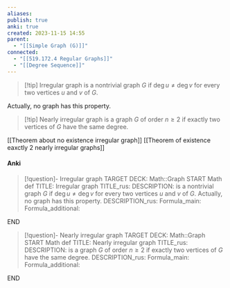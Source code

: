```yaml
---
aliases: 
publish: true
anki: true
created: 2023-11-15 14:55
parent:
  - "[[Simple Graph (G)]]"
connected:
  - "[[519.172.4 Regular Graphs]]"
  - "[[Degree Sequence]]"
---
```


> [!tip] Irregular graph
is a nontrivial graph $G$ 
if $\deg  u \neq \deg v$ for every two vertices $u$ and $v$ of $G$. 

Actually, no graph has this property.

> [!tip] Nearly irregular graph
is a graph $G$ of order $n ≥ 2$ 
if exactly two vertices of $G$ have the same degree.


[[Theorem about no existence irregular graph]]
[[Theorem of existence eaxctly 2 nearly irregular graphs]]

#### Anki
> [!question]- Irregular graph
TARGET DECK: Math::Graph
START
Math def
TITLE: Irregular graph
TITLE_rus: 
DESCRIPTION: is a nontrivial graph $G$ 
if $\deg  u \neq \deg v$ for every two vertices $u$ and $v$ of $G$. 
Actually, no graph has this property.
DESCRIPTION_rus: 
Formula_main: 
Formula_additional:
<!--ID: 1705262930870-->
END

> [!question]- Nearly irregular graph
TARGET DECK: Math::Graph
START
Math def
TITLE: Nearly irregular graph
TITLE_rus: 
DESCRIPTION: is a graph $G$ of order $n ≥ 2$ 
if exactly two vertices of $G$ have the same degree.
DESCRIPTION_rus: 
Formula_main: 
Formula_additional:
<!--ID: 1705262930879-->
END







